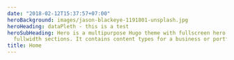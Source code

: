 ```yaml
---
date: "2018-02-12T15:37:57+07:00"
heroBackground: images/jason-blackeye-1191801-unsplash.jpg
heroHeading: dataPleth - this is a test
heroSubHeading: Hero is a multipurpose Hugo theme with fullscreen hero images and
  fullwidth sections. It contains content types for a business or portfolio site.
title: Home
---
```

